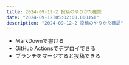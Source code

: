 ```yaml
---
title: 2024-09-12-2 投稿のやりかた確認
date: "2024-09-12T05:02:00.000JST"
description: "2024-09-12-2 投稿のやりかた確認"
---
```


* MarkDownで書ける
* GitHub Actionsでデプロイできる
* ブランチをマージすると投稿できる
